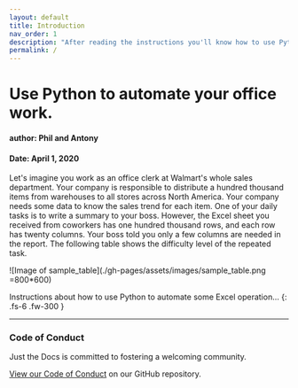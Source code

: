 ```yaml
---
layout: default
title: Introduction
nav_order: 1
description: "After reading the instructions you'll know how to use Python to automate some basic operation in Microsoft Excel 2016."
permalink: /
---
```


# Use Python to automate your office work.

#### author: Phil and Antony
#### Date: April 1, 2020

Let's imagine you work as an office clerk at Walmart's whole sales department. Your company is responsible to distribute a hundred thousand items from warehouses to all stores across North America. Your company needs some data to know the sales trend for each item. One of your daily tasks is to write a summary to your boss. However, the Excel sheet you received from coworkers has one hundred thousand rows, and each row has twenty columns. Your boss told you only a few columns are needed in the report. The following table shows the difficulty level of the repeated task.

![Image of sample_table](./gh-pages/assets/images/sample_table.png =800*600)

Instructions about how to use Python to automate some Excel operation...
{: .fs-6 .fw-300 }




---






### Code of Conduct

Just the Docs is committed to fostering a welcoming community.

[View our Code of Conduct](https://github.com/pmarsceill/just-the-docs/tree/master/CODE_OF_CONDUCT.md) on our GitHub repository.
